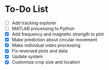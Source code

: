 # To-Do List

- [ ] Add tracking explorer
- [ ] MATLAB processing to Python
- [x] Add frequency and magnetic strength to plot
- [x] Make prediction about circular movement
- [x] Make individual video processing
- [x] Fix reversed plots and data
- [x] Update system
- [x] Customize crop size and location